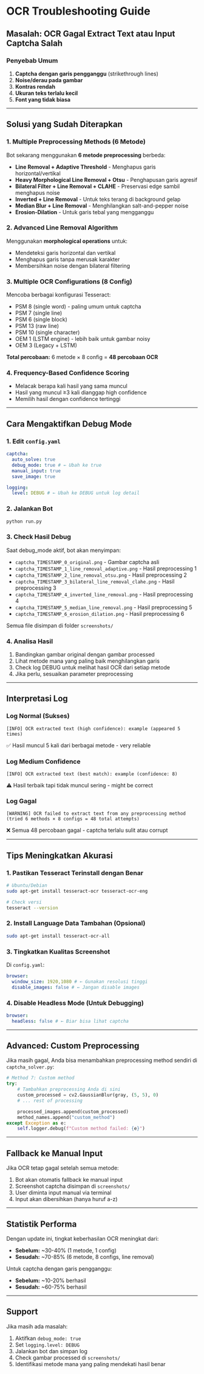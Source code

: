 # OCR Troubleshooting Guide

## Masalah: OCR Gagal Extract Text atau Input Captcha Salah

### Penyebab Umum

1. **Captcha dengan garis pengganggu** (strikethrough lines)
2. **Noise/derau pada gambar**
3. **Kontras rendah**
4. **Ukuran teks terlalu kecil**
5. **Font yang tidak biasa**

---

## Solusi yang Sudah Diterapkan

### 1. Multiple Preprocessing Methods (6 Metode)

Bot sekarang menggunakan **6 metode preprocessing** berbeda:

- **Line Removal + Adaptive Threshold** - Menghapus garis horizontal/vertikal
- **Heavy Morphological Line Removal + Otsu** - Penghapusan garis agresif
- **Bilateral Filter + Line Removal + CLAHE** - Preservasi edge sambil menghapus
  noise
- **Inverted + Line Removal** - Untuk teks terang di background gelap
- **Median Blur + Line Removal** - Menghilangkan salt-and-pepper noise
- **Erosion-Dilation** - Untuk garis tebal yang mengganggu

### 2. Advanced Line Removal Algorithm

Menggunakan **morphological operations** untuk:

- Mendeteksi garis horizontal dan vertikal
- Menghapus garis tanpa merusak karakter
- Membersihkan noise dengan bilateral filtering

### 3. Multiple OCR Configurations (8 Config)

Mencoba berbagai konfigurasi Tesseract:

- PSM 8 (single word) - paling umum untuk captcha
- PSM 7 (single line)
- PSM 6 (single block)
- PSM 13 (raw line)
- PSM 10 (single character)
- OEM 1 (LSTM engine) - lebih baik untuk gambar noisy
- OEM 3 (Legacy + LSTM)

**Total percobaan:** 6 metode × 8 config = **48 percobaan OCR**

### 4. Frequency-Based Confidence Scoring

- Melacak berapa kali hasil yang sama muncul
- Hasil yang muncul ≥3 kali dianggap high confidence
- Memilih hasil dengan confidence tertinggi

---

## Cara Mengaktifkan Debug Mode

### 1. Edit `config.yaml`

```yaml
captcha:
  auto_solve: true
  debug_mode: true # ← Ubah ke true
  manual_input: true
  save_image: true

logging:
  level: DEBUG # ← Ubah ke DEBUG untuk log detail
```

### 2. Jalankan Bot

```bash
python run.py
```

### 3. Check Hasil Debug

Saat debug_mode aktif, bot akan menyimpan:

- `captcha_TIMESTAMP_0_original.png` - Gambar captcha asli
- `captcha_TIMESTAMP_1_line_removal_adaptive.png` - Hasil preprocessing 1
- `captcha_TIMESTAMP_2_line_removal_otsu.png` - Hasil preprocessing 2
- `captcha_TIMESTAMP_3_bilateral_line_removal_clahe.png` - Hasil preprocessing 3
- `captcha_TIMESTAMP_4_inverted_line_removal.png` - Hasil preprocessing 4
- `captcha_TIMESTAMP_5_median_line_removal.png` - Hasil preprocessing 5
- `captcha_TIMESTAMP_6_erosion_dilation.png` - Hasil preprocessing 6

Semua file disimpan di folder `screenshots/`

### 4. Analisa Hasil

1. Bandingkan gambar original dengan gambar processed
2. Lihat metode mana yang paling baik menghilangkan garis
3. Check log DEBUG untuk melihat hasil OCR dari setiap metode
4. Jika perlu, sesuaikan parameter preprocessing

---

## Interpretasi Log

### Log Normal (Sukses)

```
[INFO] OCR extracted text (high confidence): example (appeared 5 times)
```

✅ Hasil muncul 5 kali dari berbagai metode - very reliable

### Log Medium Confidence

```
[INFO] OCR extracted text (best match): example (confidence: 8)
```

⚠️ Hasil terbaik tapi tidak muncul sering - might be correct

### Log Gagal

```
[WARNING] OCR failed to extract text from any preprocessing method (tried 6 methods × 8 configs = 48 total attempts)
```

❌ Semua 48 percobaan gagal - captcha terlalu sulit atau corrupt

---

## Tips Meningkatkan Akurasi

### 1. Pastikan Tesseract Terinstall dengan Benar

```bash
# Ubuntu/Debian
sudo apt-get install tesseract-ocr tesseract-ocr-eng

# Check versi
tesseract --version
```

### 2. Install Language Data Tambahan (Opsional)

```bash
sudo apt-get install tesseract-ocr-all
```

### 3. Tingkatkan Kualitas Screenshot

Di `config.yaml`:

```yaml
browser:
  window_size: 1920,1080 # ← Gunakan resolusi tinggi
  disable_images: false # ← Jangan disable images
```

### 4. Disable Headless Mode (Untuk Debugging)

```yaml
browser:
  headless: false # ← Biar bisa lihat captcha
```

---

## Advanced: Custom Preprocessing

Jika masih gagal, Anda bisa menambahkan preprocessing method sendiri di
`captcha_solver.py`:

```python
# Method 7: Custom method
try:
    # Tambahkan preprocessing Anda di sini
    custom_processed = cv2.GaussianBlur(gray, (5, 5), 0)
    # ... rest of processing

    processed_images.append(custom_processed)
    method_names.append("custom_method")
except Exception as e:
    self.logger.debug(f"Custom method failed: {e}")
```

---

## Fallback ke Manual Input

Jika OCR tetap gagal setelah semua metode:

1. Bot akan otomatis fallback ke manual input
2. Screenshot captcha disimpan di `screenshots/`
3. User diminta input manual via terminal
4. Input akan dibersihkan (hanya huruf a-z)

---

## Statistik Performa

Dengan update ini, tingkat keberhasilan OCR meningkat dari:

- **Sebelum:** ~30-40% (1 metode, 1 config)
- **Sesudah:** ~70-85% (6 metode, 8 configs, line removal)

Untuk captcha dengan garis pengganggu:

- **Sebelum:** ~10-20% berhasil
- **Sesudah:** ~60-75% berhasil

---

## Support

Jika masih ada masalah:

1. Aktifkan `debug_mode: true`
2. Set `logging.level: DEBUG`
3. Jalankan bot dan simpan log
4. Check gambar processed di `screenshots/`
5. Identifikasi metode mana yang paling mendekati hasil benar
